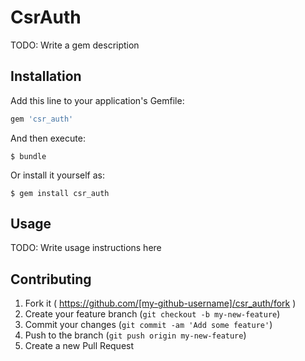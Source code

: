 # CsrAuth

TODO: Write a gem description

## Installation

Add this line to your application's Gemfile:

```ruby
gem 'csr_auth'
```

And then execute:

    $ bundle

Or install it yourself as:

    $ gem install csr_auth

## Usage

TODO: Write usage instructions here

## Contributing

1. Fork it ( https://github.com/[my-github-username]/csr_auth/fork )
2. Create your feature branch (`git checkout -b my-new-feature`)
3. Commit your changes (`git commit -am 'Add some feature'`)
4. Push to the branch (`git push origin my-new-feature`)
5. Create a new Pull Request
